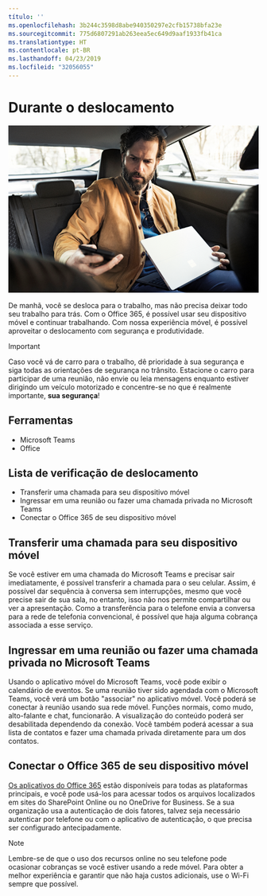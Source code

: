 ```yaml
---
título: ''
ms.openlocfilehash: 3b244c3598d8abe940350297e2cfb15738bfa23e
ms.sourcegitcommit: 775d6807291ab263eea5ec649d9aaf1933fb41ca
ms.translationtype: HT
ms.contentlocale: pt-BR
ms.lasthandoff: 04/23/2019
ms.locfileid: "32056055"
---
```

# <a name="during-your-commute"></a>Durante o deslocamento

![Visual do descolamento](media/ditl_commute.png)

De manhã, você se desloca para o trabalho, mas não precisa deixar todo seu trabalho para trás. Com o Office 365, é possível usar seu dispositivo móvel e continuar trabalhando.  Com nossa experiência móvel, é possível aproveitar o deslocamento com segurança e produtividade.  

> [!IMPORTANT]
> Caso você vá de carro para o trabalho, dê prioridade à sua segurança e siga todas as orientações de segurança no trânsito. Estacione o carro para participar de uma reunião, não envie ou leia mensagens enquanto estiver dirigindo um veículo motorizado e concentre-se no que é realmente importante, **sua segurança**!


## <a name="tools"></a>Ferramentas
- Microsoft Teams
- Office 

## <a name="checklist-for-your-commute"></a>Lista de verificação de deslocamento
- Transferir uma chamada para seu dispositivo móvel
- Ingressar em uma reunião ou fazer uma chamada privada no Microsoft Teams
- Conectar o Office 365 de seu dispositivo móvel
 
## <a name="transfer-a-call-to-your-mobile-device"></a>Transferir uma chamada para seu dispositivo móvel
Se você estiver em uma chamada do Microsoft Teams e precisar sair imediatamente, é possível transferir a chamada para o seu celular. Assim, é possível dar sequência à conversa sem interrupções, mesmo que você precise sair de sua sala, no entanto, isso não nos permite compartilhar ou ver a apresentação. Como a transferência para o telefone envia a conversa para a rede de telefonia convencional, é possível que haja alguma cobrança associada a esse serviço.

## <a name="join-a-meeting-or-have-a-11-call-in-microsoft-teams"></a>Ingressar em uma reunião ou fazer uma chamada privada no Microsoft Teams
Usando o aplicativo móvel do Microsoft Teams, você pode exibir o calendário de eventos.  Se uma reunião tiver sido agendada com o Microsoft Teams, você verá um botão "associar" no aplicativo móvel. Você poderá se conectar à reunião usando sua rede móvel.  Funções normais, como mudo, alto-falante e chat, funcionarão.  A visualização do conteúdo poderá ser desabilitada dependendo da conexão. Você também poderá acessar a sua lista de contatos e fazer uma chamada privada diretamente para um dos contatos. 

## <a name="connect-to-office-365-from-your-mobile-device"></a>Conectar o Office 365 de seu dispositivo móvel
[Os aplicativos do Office 365](https://support.office.com/en-us/article/set-up-office-apps-and-email-on-a-mobile-device-7dabb6cb-0046-40b6-81fe-767e0b1f014f?ui=en-US&rs=en-US&ad=US) estão disponíveis para todas as plataformas principais, e você pode usá-los para acessar todos os arquivos localizados em sites do SharePoint Online ou no OneDrive for Business. Se a sua organização usa a autenticação de dois fatores, talvez seja necessário autenticar por telefone ou com o aplicativo de autenticação, o que precisa ser configurado antecipadamente.  

> [!NOTE]
> Lembre-se de que o uso dos recursos online no seu telefone pode ocasionar cobranças se você estiver usando a rede móvel. Para obter a melhor experiência e garantir que não haja custos adicionais, use o Wi-Fi sempre que possível.